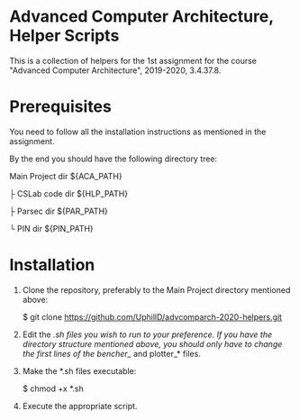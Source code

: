 # Advanced Computer Architecture, Helper Scripts

This is a collection of helpers for the 1st assignment for the course "Advanced Computer Architecture", 2019-2020, 3.4.37.8.

# Prerequisites

You need to follow all the installation instructions as mentioned in the assignment.

By the end you should have the following directory tree:

Main Project dir  ${ACA_PATH}

├ CSLab code dir  ${HLP_PATH}

├ Parsec dir      ${PAR_PATH}

└ PIN dir         ${PIN_PATH}

# Installation

1. Clone the repository, preferably to the Main Project directory mentioned above:

    $ git clone https://github.com/UphillD/advcomparch-2020-helpers.git

2. Edit the *.sh files you wish to run to your preference. If you have the directory structure mentioned above, you should only have to change the first lines of the bencher_* and plotter_* files.
3. Make the *.sh files executable:

    $ chmod +x *.sh

4. Execute the appropriate script.
